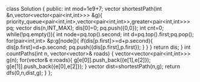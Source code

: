 class Solution {
public:
int mod=1e9+7;
vector<int> shortestPath(int &n,vector<vector<pair<int,int>>> &g){
priority_queue<pair<int,int>,vector<pair<int,int>>,greater<pair<int,int>>> pq;
vector<int> dis(n,INT_MAX);
dis[0]=0;
pq.push({0,0});
int cnt=0;
while(!pq.empty()){
int node=pq.top().second;
int d=pq.top().first;pq.pop();
for(pair<int,int> &p:g[node]){
if(dis[p.first]>=d+p.second){
dis[p.first]=d+p.second;
pq.push({dis[p.first],p.first});
}
}
}
return dis;
}
int countPaths(int n, vector<vector<int>>& roads) {
vector<vector<pair<int,int>>> g(n);
for(vector<int>& e:roads){
g[e[0]].push_back({e[1],e[2]});
g[e[1]].push_back({e[0],e[2]});
}
vector<int> dist=shortestPath(n,g);
return dfs(0,n,dist,g);
}
};